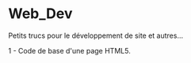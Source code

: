 # Web_Dev
Petits trucs pour le développement de site et autres...

1 - Code de base d'une page HTML5.
